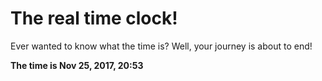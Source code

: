 # The real time clock!

Ever wanted to know what the time is? Well, your journey is about to end!

**The time is Nov 25, 2017, 20:53**